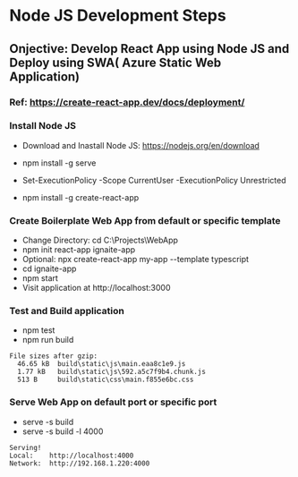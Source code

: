 # Node JS Development Steps
## Onjective: Develop React App using Node JS and Deploy using SWA( Azure Static Web Application)

### Ref: https://create-react-app.dev/docs/deployment/

### Install Node JS
- Download and Inastall Node JS: https://nodejs.org/en/download
- npm install -g serve
- Set-ExecutionPolicy -Scope CurrentUser -ExecutionPolicy Unrestricted

- npm install -g create-react-app

### Create Boilerplate Web App from default or specific template
- Change Directory: cd C:\Projects\WebApp
- npm init react-app ignaite-app
- Optional: npx create-react-app my-app --template typescript
- cd ignaite-app
- npm start
- Visit application at http://localhost:3000

### Test and Build application
- npm test
- npm run build
```
File sizes after gzip:
  46.65 kB  build\static\js\main.eaa8c1e9.js
  1.77 kB   build\static\js\592.a5c7f9b4.chunk.js
  513 B     build\static\css\main.f855e6bc.css
```

### Serve Web App on default port or specific port
- serve -s build
- serve -s build -l 4000
```
Serving!
Local:    http://localhost:4000
Network:  http://192.168.1.220:4000
```
